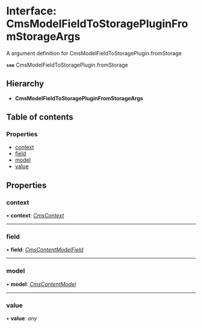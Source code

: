 # Interface: CmsModelFieldToStoragePluginFromStorageArgs

A argument definition for CmsModelFieldToStoragePlugin.fromStorage

**`see`** CmsModelFieldToStoragePlugin.fromStorage

## Hierarchy

* **CmsModelFieldToStoragePluginFromStorageArgs**

## Table of contents

### Properties

- [context](cmsmodelfieldtostoragepluginfromstorageargs.md#context)
- [field](cmsmodelfieldtostoragepluginfromstorageargs.md#field)
- [model](cmsmodelfieldtostoragepluginfromstorageargs.md#model)
- [value](cmsmodelfieldtostoragepluginfromstorageargs.md#value)

## Properties

### context

• **context**: [*CmsContext*](cmscontext.md)

___

### field

• **field**: [*CmsContentModelField*](cmscontentmodelfield.md)

___

### model

• **model**: [*CmsContentModel*](cmscontentmodel.md)

___

### value

• **value**: *any*
